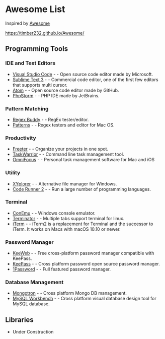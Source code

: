 <link href="assets/css/fontawesome-all.css" rel="stylesheet">

# Awesome List

Inspired by [Awesome](https://github.com/sindresorhus/awesome)

https://timber232.github.io/Awesome/


## Programming Tools

### IDE and Text Editors

- [Visual Studio Code](https://code.visualstudio.com) - <i class="fas fa-desktop"></i> - Open source code editor made by Microsoft.
- [Sublime Text 3](https://www.sublimetext.com) - <i class="fas fa-desktop"></i> - Commercial code editor, one of the first few editors that supports multi cursor.
- [Atom](https://atom.io) - <i class="fas fa-desktop"></i> - Open source code editor made by GitHub.
- [PhpStorm](https://www.jetbrains.com/phpstorm/) - <i class="fas fa-desktop"></i> <i class="fas fa-dollar-sign"></i> -  PHP IDE made by JetBrains.

### Pattern Matching

- [Regex Buddy](https://www.regexbuddy.com) - <i class="fas fa-desktop"></i> <i class="fas fa-dollar-sign"></i> -  RegEx tester/editor.
- [Patterns](https://krillapps.com/patterns/) - <i class="fab fa-apple"></i> <i class="fas fa-dollar-sign"></i> - Regex testers and editor for Mac OS.

### Productivity

- [Freeter](https://freeter.io) - <i class="fas fa-desktop"></i> <i class="fas fa-dollar-sign"></i> - Organize your projects in one spot.
- [TaskWarrior](https://taskwarrior.org) - <i class="fas fa-terminal"></i> - Command line task management tool.
- [OmniFocus](https://www.omnigroup.com/omnifocus) - <i class="fab fa-apple"></i> <i class="fas fa-mobile"></i> <i class="fas fa-dollar-sign"></i> - Personal task management software for Mac and iOS

### Utility

- [XYplorer](https://www.xyplorer.com) - <i class="fab fa-windows"></i> <i class="fas fa-dollar-sign"></i> - Alternative file manager for Windows.
- [Code Runner 2](https://coderunnerapp.com) - <i class="fab fa-apple"></i> <i class="fas fa-dollar-sign"></i> - Run a large number of programming languages.

### Terminal

- [ConEmu](https://conemu.github.io) - <i class="fab fa-windows"></i> - Windows console emulator.
- [Terminator](https://launchpad.net/terminator) -<i class="fab fa-linux"></i> - Multiple tabs support terminal for linux.
- [iTerm](https://www.iterm2.com) - <i class="fab fa-apple"></i> - iTerm2 is a replacement for Terminal and the successor to iTerm. It works on Macs with macOS 10.10 or newer.


### Password Manager

- [KeeWeb](https://keeweb.info) - <i class="fas fa-desktop"></i> - Free cross-platform password manager compatible with KeePass.
- [KeePass](https://keepass.info) - <i class="fas fa-desktop"></i> - Cross platform password open source password manager.
- [1Password](https://1password.com) - <i class="fab fa-apple"></i> <i class="fab fa-windows"></i> <i class="fas fa-mobile"></i> <i class="fas fa-dollar-sign"></i> - Full featured password manager.


### Database Management

- [Mongotron](http://mongotron.io/) - <i class="fas fa-desktop"></i> - Cross platform Mongo DB management.
- [MySQL Workbench](https://www.mysql.com/products/workbench/) - <i class="fas fa-desktop"></i> - Cross platform visual database design tool for MySQL database.

## Libraries

- Under Construction
